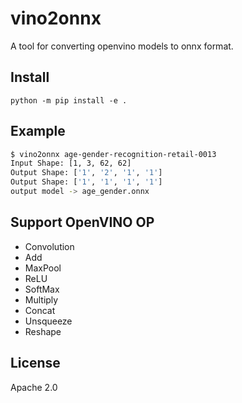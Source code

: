 # vino2onnx
A tool for converting openvino models to onnx format.

## Install

```
python -m pip install -e .
```

## Example

```bash
$ vino2onnx age-gender-recognition-retail-0013
Input Shape: [1, 3, 62, 62]
Output Shape: ['1', '2', '1', '1']
Output Shape: ['1', '1', '1', '1']
output model -> age_gender.onnx
```

## Support OpenVINO OP

* Convolution
* Add
* MaxPool
* ReLU
* SoftMax
* Multiply
* Concat
* Unsqueeze
* Reshape

## License
Apache 2.0
